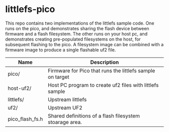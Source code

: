 # littlefs-pico

This repo contains two implementations of the littlefs sample code. One runs on the pico, and demonstrates sharing the flash device between firmware and a flash filesystem. The other runs on your host pc, and demonstrates creating pre-populated filesystems on the host, for subsequent flashing to the pico. A filesystem image can be combined with a firmware image to produce a single flashable uf2 file.

| Name | Description |
| --- | --- |
| pico/ | Firmware for Pico that runs the littlefs sample on target |
| host-uf2/ | Host PC program to create uf2 files with littlefs sample |
| littlefs/ | Upstream littlefs | 
| uf2/ | Upstream UF2 |
| pico_flash_fs.h | Shared definitions of a flash filesystem stoarage area. |